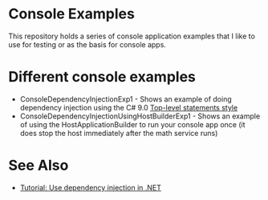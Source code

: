 # Console Examples
This repository holds a series of console application examples that I like to use for testing or as the basis for console apps.

# Different console examples
- ConsoleDependencyInjectionExp1 - Shows an example of doing dependency injection using the C# 9.0 [Top-level statements style](https://learn.microsoft.com/en-us/dotnet/csharp/fundamentals/program-structure/top-level-statements)
- ConsoleDependencyInjectionUsingHostBuilderExp1 - Shows an example of using the HostApplicationBuilder to run your console app once (it does stop the host immediately after the math service runs)
# See Also
- [Tutorial: Use dependency injection in .NET](https://learn.microsoft.com/en-us/dotnet/core/extensions/dependency-injection-usage)